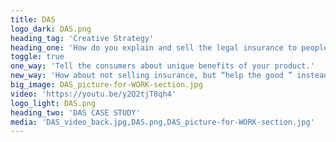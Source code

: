 ```yaml
---
title: DAS
logo_dark: DAS.png
heading_tag: 'Creative Strategy'
heading_one: 'How do you explain and sell the legal insurance to people that are afraid of lawyers and hate insurance houses?'
toggle: true
one_way: 'Tell the consumers about unique benefits of your product.'
new_way: 'How about not selling insurance, but “help the good ” instead?'
big_image: DAS_picture-for-WORK-section.jpg
video: 'https://youtu.be/y2Q2tjT8qh4'
logo_light: DAS.png
heading_two: 'DAS CASE STUDY'
media: 'DAS_video_back.jpg,DAS.png,DAS_picture-for-WORK-section.jpg'
---
```


